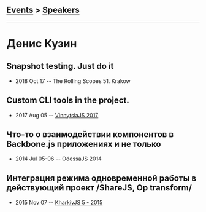 ## [Events](../README.md) > [Speakers](../speakers.md)
---

# Денис Кузин

## Snapshot testing. Just do it
- 2018 Oct 17 -- The Rolling Scopes 51. Krakow    
## Custom CLI tools in the project.
- 2017 Aug 05 -- [VinnytsiaJS 2017](https://www.youtube.com/watch?v=K1HEd0uUEXo)    
## Что-то о взаимодействии компонентов в Backbone.js приложениях и не только
- 2014 Jul 05-06 -- OdessaJS 2014    
## Интеграция режима одновременной работы в действующий проект &#x2F;ShareJS, Op transform&#x2F;
- 2015 Nov 07 -- [KharkivJS 5 - 2015](https://www.youtube.com/watch?v=q-Uqb3cAgjA)    
